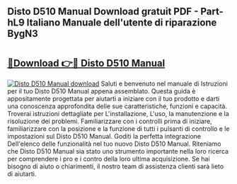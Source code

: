 ## Disto D510 Manual Download gratuit PDF - Part-hL9 Italiano Manuale dell'utente di riparazione BygN3

# <h2><a href="http://dfcb6vb.blite.top/?on=Disto+D510+Manual">🔗Download 👉🔴 Disto D510 Manual</a></h2>

[![Disto D510 Manual download](https://i.imgur.com/lujVjoI.png)](http://dfcb6vb.blite.top/?on=Disto+D510+Manual)
Saluti e benvenuto nel manuale di Istruzioni per il tuo Disto D510 Manual appena assemblato. Questa guida è appositamente progettata per aiutarti a iniziare con il tuo prodotto e darti una conoscenza approfondita delle sue caratteristiche, funzioni e capacità. Troverai istruzioni dettagliate per L'installazione, L'uso, la manutenzione e la risoluzione dei problemi. Familiarizzare con i controlli prima di iniziare, familiarizzare con la posizione e la funzione di tutti i pulsanti di controllo e le impostazioni sul Disto D510 Manual. Goditi la perfetta integrazione Dell'elenco delle funzionalità nel tuo nuovo Disto D510 Manual. Riteniamo che Disto D510 Manual sia stato uno strumento importante nella loro ricerca per comprendere i pro e i contro della loro ultima acquisizione. Se hai bisogno di aiuto o chiarimenti, il nostro team di assistenza clienti sarà lieto di aiutarti.
